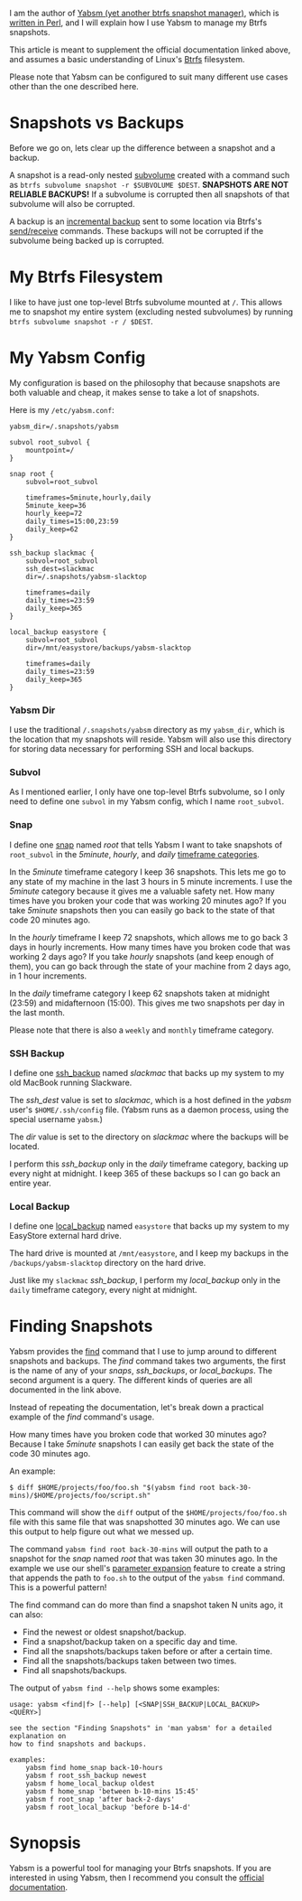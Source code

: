 I am the author of [Yabsm (yet another btrfs snapshot manager)](https://metacpan.org/dist/App-Yabsm/view/bin/yabsm), which is [written in Perl](https://metacpan.org/dist/App-Yabsm/source/bin/yabsm), and I will explain how I use Yabsm to manage my Btrfs snapshots.

This article is meant to supplement the official documentation linked above, and assumes a basic understanding of Linux's [Btrfs](https://en.wikipedia.org/wiki/Btrfs) filesystem.

Please note that Yabsm can be configured to suit many different use cases other than the one described here.


<a id="orgfe91a36"></a>

# Snapshots vs Backups

Before we go on, lets clear up the difference between a snapshot and a backup.

A snapshot is a read-only nested [subvolume](https://btrfs.readthedocs.io/en/latest/Subvolumes.html) created with a command such as `btrfs subvolume snapshot -r $SUBVOLUME $DEST`. **SNAPSHOTS ARE NOT RELIABLE BACKUPS!** If a subvolume is corrupted then all snapshots of that subvolume will also be corrupted.

A backup is an [incremental backup](https://btrfs.wiki.kernel.org/index.php/Incremental_Backup) sent to some location via Btrfs's [send/receive](https://btrfs.readthedocs.io/en/latest/Send-receive.html) commands. These backups will not be corrupted if the subvolume being backed up is corrupted.


<a id="org449a345"></a>

# My Btrfs Filesystem

I like to have just one top-level Btrfs subvolume mounted at `/`. This allows me to snapshot my entire system (excluding nested subvolumes) by running `btrfs subvolume snapshot -r / $DEST`.


<a id="org028bea9"></a>

# My Yabsm Config

My configuration is based on the philosophy that because snapshots are both valuable and cheap, it makes sense to take a lot of snapshots.

Here is my `/etc/yabsm.conf`:

    yabsm_dir=/.snapshots/yabsm
    
    subvol root_subvol {
        mountpoint=/
    }
    
    snap root {
        subvol=root_subvol
    
        timeframes=5minute,hourly,daily
        5minute_keep=36
        hourly_keep=72
        daily_times=15:00,23:59
        daily_keep=62
    }
    
    ssh_backup slackmac {
        subvol=root_subvol
        ssh_dest=slackmac
        dir=/.snapshots/yabsm-slacktop
    
        timeframes=daily
        daily_times=23:59
        daily_keep=365
    }
    
    local_backup easystore {
        subvol=root_subvol
        dir=/mnt/easystore/backups/yabsm-slacktop
    
        timeframes=daily
        daily_times=23:59
        daily_keep=365
    }


<a id="orga0d51da"></a>

### Yabsm Dir

I use the traditional `/.snapshots/yabsm` directory as my `yabsm_dir`, which is the location that my snapshots will reside. Yabsm will also use this directory for storing data necessary for performing SSH and local backups.


<a id="org40ab1c1"></a>

### Subvol

As I mentioned earlier, I only have one top-level Btrfs subvolume, so I only need to define one `subvol` in my Yabsm config, which I name `root_subvol`.


<a id="org77c9f84"></a>

### Snap

I define one [snap](https://metacpan.org/dist/App-Yabsm/view/bin/yabsm#Snaps) named *root* that tells Yabsm I want to take snapshots of `root_subvol` in the *5minute*, *hourly*, and *daily* [timeframe categories](https://metacpan.org/dist/App-Yabsm/view/bin/yabsm#Timeframes).

In the *5minute* timeframe category I keep 36 snapshots. This lets me go to any state of my machine in the last 3 hours in 5 minute increments. I use the *5minute* category because it gives me a valuable safety net. How many times have you broken your code that was working 20 minutes ago? If you take *5minute* snapshots then you can easily go back to the state of that code 20 minutes ago.

In the *hourly* timeframe I keep 72 snapshots, which allows me to go back 3 days in hourly increments. How many times have you broken code that was working 2 days ago? If you take *hourly* snapshots (and keep enough of them), you can go back through the state of your machine from 2 days ago, in 1 hour increments.

In the *daily* timeframe category I keep 62 snapshots taken at midnight (23:59) and midafternoon (15:00). This gives me two snapshots per day in the last month.

Please note that there is also a `weekly` and `monthly` timeframe category.


<a id="org41e4eb4"></a>

### SSH Backup

I define one [ssh_backup](https://metacpan.org/dist/App-Yabsm/view/bin/yabsm#SSH-Backups) named *slackmac* that backs up my system to my old MacBook running Slackware.

The *ssh_dest* value is set to *slackmac*, which is a host defined in the *yabsm* user's `$HOME/.ssh/config` file. (Yabsm runs as a daemon process, using the special username `yabsm`.)

The *dir* value is set to the directory on *slackmac* where the backups will be located.

I perform this *ssh_backup* only in the *daily* timeframe category, backing up every night at midnight. I keep 365 of these backups so I can go back an entire year.


<a id="orgc5909cb"></a>

### Local Backup

I define one [local_backup](https://metacpan.org/dist/App-Yabsm/view/bin/yabsm#Local-Backups) named `easystore` that backs up my system to my EasyStore external hard drive.

The hard drive is mounted at `/mnt/easystore`, and I keep my backups in the `/backups/yabsm-slacktop` directory on the hard drive.

Just like my `slackmac` *ssh_backup*, I perform my *local_backup* only in the `daily` timeframe category, every night at midnight.


<a id="orgb9f813e"></a>

# Finding Snapshots

Yabsm provides the [find](https://metacpan.org/dist/App-Yabsm/view/bin/yabsm#Finding-Snapshots) command that I use to jump around to different snapshots and backups. The *find* command takes two arguments, the first is the name of any of your *snaps*, *ssh_backups*, or *local_backups*. The second argument is a query. The different kinds of queries are all documented in the link above.

Instead of repeating the documentation, let's break down a practical example of the *find* command's usage.

How many times have you broken code that worked 30 minutes ago? Because I take *5minute* snapshots I can easily get back the state of the code 30 minutes ago.

An example:

    $ diff $HOME/projects/foo/foo.sh "$(yabsm find root back-30-mins)/$HOME/projects/foo/script.sh"

This command will show the `diff` output of the `$HOME/projects/foo/foo.sh` file with this same file that was snapshotted 30 minutes ago. We can use this output to help figure out what we messed up.

The command `yabsm find root back-30-mins` will output the path to a snapshot for the *snap* named *root* that was taken 30 minutes ago. In the example we use our shell's [parameter expansion](https://www.gnu.org/software/bash/manual/html_node/Shell-Parameter-Expansion.html) feature to create a string that appends the path to `foo.sh` to the output of the `yabsm find` command. This is a powerful pattern!

The find command can do more than find a snapshot taken N units ago, it can also:

-   Find the newest or oldest snapshot/backup.
-   Find a snapshot/backup taken on a specific day and time.
-   Find all the snapshots/backups taken before or after a certain time.
-   Find all the snapshots/backups taken between two times.
-   Find all snapshots/backups.

The output of `yabsm find --help` shows some examples:

    usage: yabsm <find|f> [--help] [<SNAP|SSH_BACKUP|LOCAL_BACKUP> <QUERY>]
    
    see the section "Finding Snapshots" in 'man yabsm' for a detailed explanation on
    how to find snapshots and backups.
    
    examples:
        yabsm find home_snap back-10-hours
        yabsm f root_ssh_backup newest
        yabsm f home_local_backup oldest
        yabsm f home_snap 'between b-10-mins 15:45'
        yabsm f root_snap 'after back-2-days'
        yabsm f root_local_backup 'before b-14-d'


<a id="orgdac6334"></a>

# Synopsis

Yabsm is a powerful tool for managing your Btrfs snapshots. If you are interested in using Yabsm, then I recommend you consult the [official documentation](https://metacpan.org/release/NHUBBARD/App-Yabsm-3.12/view/bin/yabsm).